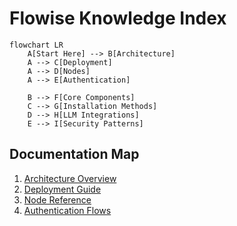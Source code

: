 # Flowise Knowledge Index

```mermaid
flowchart LR
    A[Start Here] --> B[Architecture]
    A --> C[Deployment]
    A --> D[Nodes]
    A --> E[Authentication]
    
    B --> F[Core Components]
    C --> G[Installation Methods]
    D --> H[LLM Integrations]
    E --> I[Security Patterns]
```

## Documentation Map
1. [Architecture Overview](architecture.md)
2. [Deployment Guide](deployment.md)
3. [Node Reference](nodes-reference.md)
4. [Authentication Flows](authentication.md)
